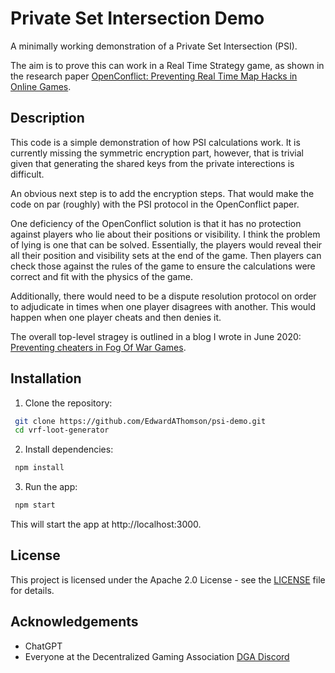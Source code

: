 # Private Set Intersection Demo

A minimally working demonstration of a Private Set Intersection (PSI).

The aim is to prove this can work in a Real Time Strategy game, as shown in the research paper [OpenConflict: Preventing Real Time Map Hacks in Online Games](https://www.shiftleft.org/papers/openconflict/).

## Description
This code is a simple demonstration of how PSI calculations work. It is currently missing the symmetric encryption part, however, that is trivial given that generating the shared keys from the private interections is difficult.

An obvious next step is to add the encryption steps. That would make the code on par (roughly) with the PSI protocol in the OpenConflict paper.

One deficiency of the OpenConflict solution is that it has no protection against players who lie about their positions or visibility. I think the problem of lying is one that can be solved. Essentially, the players would reveal their all their position and visibility sets at the end of the game. Then players can check those against the rules of the game to ensure the calculations were correct and fit with the physics of the game.

Additionally, there would need to be a dispute resolution protocol on order to adjudicate in times when one player disagrees with another. This would happen when one player cheats and then denies it.

The overall top-level stragey is outlined in a blog I wrote in June 2020: [Preventing cheaters in Fog Of War Games](https://edward-thomson.medium.com/preventing-cheaters-in-fog-of-war-games-69f202fbe107).

## Installation

1. Clone the repository:

```bash
 git clone https://github.com/EdwardAThomson/psi-demo.git
 cd vrf-loot-generator
```

2. Install dependencies:

```bash
 npm install
```


3. Run the app:

```bash
 npm start
```

This will start the app at http://localhost:3000.


## License
This project is licensed under the Apache 2.0 License - see the [LICENSE](LICENSE) file for details.


## Acknowledgements
- ChatGPT
- Everyone at the Decentralized Gaming Association [DGA Discord](https://discord.com/invite/eZEVrSd)
